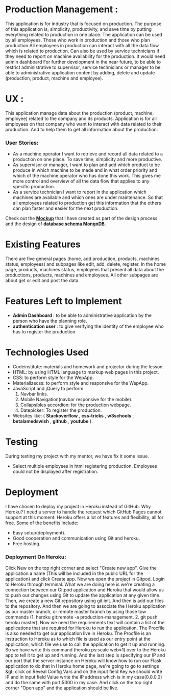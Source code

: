 # **Production Management** :
This application is for industry that is focused on production. The purpose of this application is, simplicity, productivity, and save time by putting everything related to production in one place. The application can be used by all employees. Those who work in production and those who plan production.All employees in production can interact with all the data flow which is related to production. Can also be used by service technicians if they need to report on machine availability for the production. It would need admin dashboard For further development in the near future, to be able to restrict administrative to supervisor, service technicians or manager to be able to administrative application content by adding, delete and update (production, product, machine and employee).

# **UX** :
This application manage data about the production (product, machine, employee) related to the company and its products. Application is for all employees on that company who want to interact with data related to their production. And to help them to get all information about the production.

### **User Stories**:

- As a machine operator I want to retrieve and record all data related to a production on one place. To save time, simplicity and more productive.
- As supervisor or manager, I want to plan and add which product to be produce in which machine to be made and in what order priority and which of the machine operator who has done this work. This gives me more control and overview of all the data flow that applies to any specific production.
- As a service technician I want to report in the application which machines are available and which ones are under maintenance. So that all employees related to production get this information that the others can plan faster and easier for the next production.

Check out the **[Mockup](https://drive.google.com/file/d/1-bhSFyMNAC_GujQ776xhhiUNm53MhdTn/view?usp=sharing?target=_blank)** that I have created as part of the design process and the design of **[database schema MongoDB](https://drive.google.com/file/d/1HhRcZZc9dld6TTAjd23tcvx-GHrFv2cU/view?usp=sharing?target=_blank)**.

# **Existing Features**

There are five general pages (home, add production, products, machines status, employees) and subpages like edit, add, delete, register. In the home page, products, machines status, employees that present all data about the productions, products, machines and employees. All other subpages are about get or edit and post the data.

# Features Left to Implement

- **Admin Dashboard** : to be able to administrative application by the person who have the planning role.
- **authentication user** : to give verifying the identity of the employee who has to register the pruduction.

# Technologies Used

- Codeinstitute: materials and homework and projector during the lesson.
- HTML: by using HTML language to markup web pages in this project.
- CSS: to perform style for the WepApp.
- Materializecss: to perform style and responsive for the WepApp.
- JavaScript and jQuery to perform:
  1. Navbar links.
  2. Mobile Navigation(navbar responsive for the mobile).
  3. Collapsibles accordion: for the production webpage.
  4. Datepicker: To register the production.
- Websites like: ( **Stackoverflow** ,  **css-tricks** ,  **w3schools** ,  **betalamedswish** ,  **github** ,  **youtube** ).

# Testing

During testing my project with my mentor, we have fix it some issue.

- Select multiple employees in html registering production. Employees could not be displayed after registration.

# Deployment

I have chosen to deploy my project in Heroku instead of GitHub. Why Heroku? I need a server to handle the request which GitHub Pages cannot support at this moment. Heroku offers a lot of features and flexibility, all for free. Some of the benefits include:

- Easy setup(deployment).
- Good cooperation and communication using Git and heroku.
- Free hosting.

### Deployment On Heroku:

Click New on the top right corner and select &quot;Create new app&quot;. Give the application a name (This will be included in the public URL for the application) and click Create app. Now we open the project in Gitpod. Login to Heroku through terminal. What we are doing here is we&#39;re creating a connection between our Gitpod application and Heroku that would allow us to push our changes using Git to update the application at any given time. Then, we create a new Git repository using git init. And then is add our files to the repository. And then we are going to associate the Heroku application as our master branch, or remote master branch by using those tow commands (1. heroku git:remote -a production-management. 2. git push heroku master). Now we need the requirements text will contain a list of the applications that are required for Heroku to run the application. The Procfile is also needed to get our application live in Heroku. The Procfile is an instruction to Heroku as to which file is used as our entry point at the application, which file we use to call the application to get it up and running. So we have write this command (heroku ps:scale web=1) over to the Heroku app to tell it to get up and running. And the last step is specifying our IP and our port that the server instance on Heroku will know how to run our Flask application to do that in Heroku home page, we&#39;re going to go to settings \&gt; click on Reveal Config Vars and on the input field Key we should write IP and in input field Value write the IP address which is in my case(0.0.0.0) and do the same with port:5000 in my case. And click on the top right corner &quot;Open app&quot; and the application should be live.